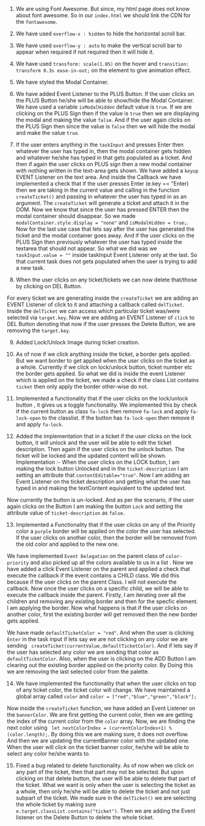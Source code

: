 1. We are using Font Awesome. But since, my html page does not know about font awesome. So in our `index.html` we should link the CDN for the `fontawesome`.

2. We have used `overflow-x : hidden` to hide the horizontal scroll bar.

3. We have used `overflow-y : auto` to make the vertical scroll bar to appear when required if not required then it will hide it.

4. We have used `transform: scale(1.05)` on the hover and `transition: transform 0.3s ease-in-out;` on the element to give animation effect.

5. We have styled the Modal Container.

6. We have added Event Listener to the PLUS Button. If the user clicks on the PLUS Button he/she will be able to show/hide the Modal Container. We have used a variable `isModalHidden` default value is `true`. If we are clicking on the PLUS Sign then if the value is `true` then we are displaying the modal and making the value `false`. And if the user again clicks on the PLUS Sign then since the value is `false` then we will hide the modal and make the value `true`.

7. If the user enters anything in the `taskInput` and presses Enter then whatever the user has typed in, then the modal container gets hidden and whatever he/she has typed in that gets populated as a ticket. And then if again the user clicks on PLUS sign then a new modal container with nothing written in the text-area gets shown.
We have added a `keyup` EVENT Listener on the text area. And inside the Callback we have implemented a check that if the user presses Enter (e.key == "Enter) then we are taking in the current value and calling in the function `createTicket()` and passing in whatever the user has typed in as an argument.
The `createTicket` will generate a ticket and attach it in the DOM.
Now we know that since the user has pressed ENTER then the modal container should disappear. So we made `modalContainer.style.display = "none"` and `isModalHidden = true;`. Now for the last use case that lets say after the user has generated the ticket and the modal container goes away. And if the user clicks on the PLUS Sign then previously whatever the user has typed inside the textarea that should not appear. So what we did was we `taskInput.value = ""` inside taskInput Event Listener only at the last. So that current task does not gets populated when the user is trying to add a new task. 

8. When the user clicks on any ticket/tickets we can now delete that/those by clicking on DEL Button.

For every ticket we are generating inside the `createTicket` we are adding an EVENT Listener of click to it and attaching a callback called `delTicket`. Inside the `delTicket` we can access which particular ticket was/were selected via `target.key`. Now we are adding an EVENT Listener of `click` to DEL Button denoting that now if the user presses the Delete Button, we are removing the `target.key`.

9. Added Lock/Unlock Image during ticket creation.

10. As of now if we click anything inside the ticket, a border gets applied. But we want border to get applied when the user clicks on the ticket as a whole. Currently if we click on lock/unlock button, ticket number etc the border gets applied. So what we did is inside the event Listener which is applied on the ticket, we made a check if the class List contains `ticket` then only apply the border other-wise do not.

11. Implemented a functionality that if the user clicks on the lock/unlock button , it gives us a toggle functionality. We implemented this by check if the current button as class `fa-lock` then remove `fa-lock` and apply `fa-lock-open` to the classlist. 
If the button has `fa-lock-open` then remove it and apply `fa-lock`.


12. Added the implementation that in a ticket if the user clicks on the lock button, it will unlock and the user will be able to edit the ticket description. Then again if the user clicks on the unlock button. The ticket will be locked and the updated content will be shown.
Implementation :- When the user clicks on the LOCK button, I am making the lock button Unlocked and in the `ticket-description` I am setting an attribute that `contentEditable="true"`. Now I am adding an Event Listener on the ticket description and getting what the user has typed in and making the textContent equivalent to the updated text.

Now currently the button is un-locked. And as per the scenario, if the user again clicks on the Button I am making the button `Lock` and setting the attribute value of `ticket-description` as `false`.

13. Implemented a Functionality that if the user clicks on any of the Priority color a `purple` border will be applied on the color the user has selected. If the user clicks on another color, then the border will be removed from the old color and applied to the new one.

We have implemented `Event Delegation` on the parent class of `color-priority` and also picked up all the colors available to us in a list . Now we have added a click Event Listener on the parent and applied a check that execute the callback if the event contains a CHILD class. We did this because if the user clicks on the parent Class. I will not execute the callback. Now once the user clicks on a specific child, we will be able to execute the callback inside the parent. Firstly, I am iterating over all the children and removing any existing border and then for the specfic element. I am applying the border. 
Now what happens is that if the user clicks on another color, first the existing border will get removed then the new border gets applied.

We have made `defaultTicketColor = "red"`. And when the user is clicking `Enter` in the task input if lets say we are not clicking on any color we are sending ` createTicket(currentValue,defaultTicketColor)`. And if lets say if the user has selected any color we are sending that color as `defaultTicketColor`. Also, when the user is clicking on the ADD Button I am clearing out the existing border applied on the priority color. By Doing this we are removing the last selected color from the palette.


14. We have implemented the functionality that when the user clicks on top of any ticket color, the ticket color will change.
We have maintained a global array called `color` and `color = ["red","blue","green","black"];`

Now inside the `createTicket` function, we have added an Event Listener on the `bannerColor`. We are first getting the current color, then we are getting the index of the current color from the `color` array. Now, we are finding the next color using ` let nextColorIndex = (currentColorIndex+1) % (color.length);`. By doing this we are making sure, it does not overflow. And then we are updating the currentBanner color with the updated one. When the user will click on the ticket banner color, he/she will be able to select any color he/she wants to.

15. Fixed a bug related to delete functionality. As of now when we click on any part of the ticket, then that part may not be selected. But upon clicking on that delete button, the user will be able to delete that part of the ticket. What we want is only when the user is selecting the ticket as a whole, then only he/she will be able to delete the ticket and not just subpart of the ticket.
We made sure in the `delTicket()` we are selecting the whole ticket by making sure `e.target.classList.contains("ticket")`. Then we are adding the Event listener on the Delete Button to delete the whole ticket.